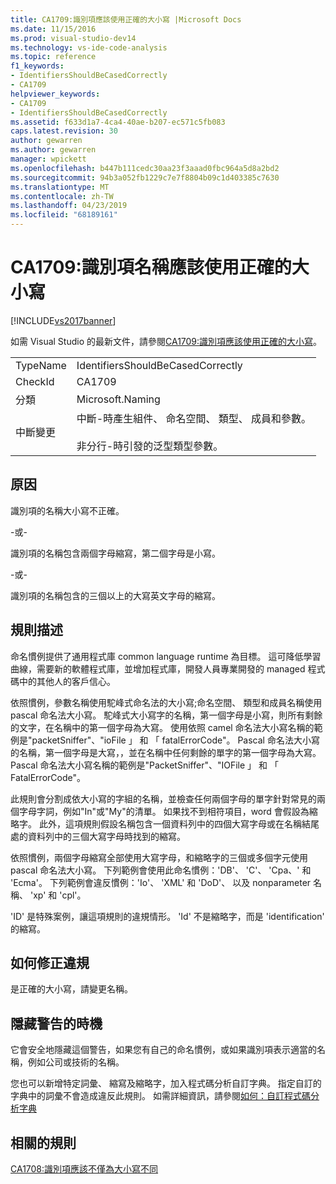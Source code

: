 ```yaml
---
title: CA1709:識別項應該使用正確的大小寫 |Microsoft Docs
ms.date: 11/15/2016
ms.prod: visual-studio-dev14
ms.technology: vs-ide-code-analysis
ms.topic: reference
f1_keywords:
- IdentifiersShouldBeCasedCorrectly
- CA1709
helpviewer_keywords:
- CA1709
- IdentifiersShouldBeCasedCorrectly
ms.assetid: f633d1a7-4ca4-40ae-b207-ec571c5fb083
caps.latest.revision: 30
author: gewarren
ms.author: gewarren
manager: wpickett
ms.openlocfilehash: b447b111cedc30aa23f3aaad0fbc964a5d8a2bd2
ms.sourcegitcommit: 94b3a052fb1229c7e7f8804b09c1d403385c7630
ms.translationtype: MT
ms.contentlocale: zh-TW
ms.lasthandoff: 04/23/2019
ms.locfileid: "68189161"
---
```

# <a name="ca1709-identifiers-should-be-cased-correctly"></a>CA1709:識別項名稱應該使用正確的大小寫
[!INCLUDE[vs2017banner](../includes/vs2017banner.md)]

如需 Visual Studio 的最新文件，請參閱[CA1709:識別項應該使用正確的大小寫](https://docs.microsoft.com/visualstudio/code-quality/ca1709-identifiers-should-be-cased-correctly)。  
  
|||  
|-|-|  
|TypeName|IdentifiersShouldBeCasedCorrectly|  
|CheckId|CA1709|  
|分類|Microsoft.Naming|  
|中斷變更|中斷-時產生組件、 命名空間、 類型、 成員和參數。<br /><br /> 非分行-時引發的泛型類型參數。|  
  
## <a name="cause"></a>原因  
 識別項的名稱大小寫不正確。  
  
 \-或-  
  
 識別項的名稱包含兩個字母縮寫，第二個字母是小寫。  
  
 \-或-  
  
 識別項的名稱包含的三個以上的大寫英文字母的縮寫。  
  
## <a name="rule-description"></a>規則描述  
 命名慣例提供了通用程式庫 common language runtime 為目標。 這可降低學習曲線，需要新的軟體程式庫，並增加程式庫，開發人員專業開發的 managed 程式碼中的其他人的客戶信心。  
  
 依照慣例，參數名稱使用駝峰式命名法的大小寫;命名空間、 類型和成員名稱使用 pascal 命名法大小寫。 駝峰式大小寫字的名稱，第一個字母是小寫，則所有剩餘的文字，在名稱中的第一個字母為大寫。 使用依照 camel 命名法大小寫名稱的範例是"packetSniffer"、"ioFile 」 和 「 fatalErrorCode"。 Pascal 命名法大小寫的名稱，第一個字母是大寫，，並在名稱中任何剩餘的單字的第一個字母為大寫。 Pascal 命名法大小寫名稱的範例是"PacketSniffer"、"IOFile 」 和 「 FatalErrorCode"。  
  
 此規則會分割成依大小寫的字組的名稱，並檢查任何兩個字母的單字針對常見的兩個字母字詞，例如"In"或"My"的清單。 如果找不到相符項目，word 會假設為縮略字。 此外，這項規則假設名稱包含一個資料列中的四個大寫字母或在名稱結尾處的資料列中的三個大寫字母時找到的縮寫。  
  
 依照慣例，兩個字母縮寫全部使用大寫字母，和縮略字的三個或多個字元使用 pascal 命名法大小寫。 下列範例會使用此命名慣例：'DB'、 'C'、 'Cpa、' 和 'Ecma'。 下列範例會違反慣例：'Io'、 'XML' 和 'DoD'、 以及 nonparameter 名稱、 'xp' 和 'cpl'。  
  
 'ID' 是特殊案例，讓這項規則的違規情形。 'Id' 不是縮略字，而是 'identification' 的縮寫。  
  
## <a name="how-to-fix-violations"></a>如何修正違規  
 是正確的大小寫，請變更名稱。  
  
## <a name="when-to-suppress-warnings"></a>隱藏警告的時機  
 它會安全地隱藏這個警告，如果您有自己的命名慣例，或如果識別項表示適當的名稱，例如公司或技術的名稱。  
  
 您也可以新增特定詞彙、 縮寫及縮略字，加入程式碼分析自訂字典。 指定自訂的字典中的詞彙不會造成違反此規則。 如需詳細資訊，請參閱[如何：自訂程式碼分析字典](../code-quality/how-to-customize-the-code-analysis-dictionary.md)  
  
## <a name="related-rules"></a>相關的規則  
 [CA1708:識別項應該不僅為大小寫不同](../code-quality/ca1708-identifiers-should-differ-by-more-than-case.md)
